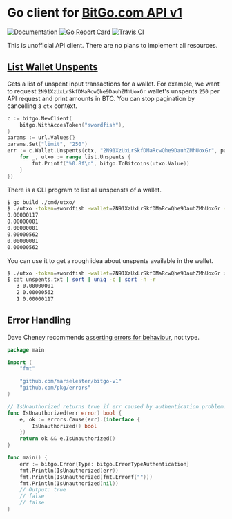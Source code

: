 # Go client for [BitGo.com API v1](https://bitgo.github.io/bitgo-docs/)

[![Documentation](https://godoc.org/github.com/marselester/bitgo-v1?status.svg)](https://godoc.org/github.com/marselester/bitgo-v1)
[![Go Report Card](https://goreportcard.com/badge/github.com/marselester/bitgo-v1)](https://goreportcard.com/report/github.com/marselester/bitgo-v1)
[![Travis CI](https://travis-ci.org/marselester/bitgo-v1.png)](https://travis-ci.org/marselester/bitgo-v1)

This is unofficial API client. There are no plans to implement all resources.

## [List Wallet Unspents](https://bitgo.github.io/bitgo-docs/#list-wallet-unspents)

Gets a list of unspent input transactions for a wallet. For example, we want to request
`2N91XzUxLrSkfDMaRcwQhe9DauhZMhUoxGr` wallet's unspents `250` per API request and
print amounts in BTC. You can stop pagination by cancelling a `ctx` context.

```go
c := bitgo.NewClient(
    bitgo.WithAccesToken("swordfish"),
)
params := url.Values{}
params.Set("limit", "250")
err := c.Wallet.Unspents(ctx, "2N91XzUxLrSkfDMaRcwQhe9DauhZMhUoxGr", params, func(list *bitgo.UnspentList) {
    for _, utxo := range list.Unspents {
        fmt.Printf("%0.8f\n", bitgo.ToBitcoins(utxo.Value))
    }
})
```

There is a CLI program to list all unspensts of a wallet.

```sh
$ go build ./cmd/utxo/
$ ./utxo -token=swordfish -wallet=2N91XzUxLrSkfDMaRcwQhe9DauhZMhUoxGr -limit=250
0.00000117
0.00000001
0.00000001
0.00000562
0.00000001
0.00000562
```

You can use it to get a rough idea about unspents available in the wallet.

```sh
$ ./utxo -token=swordfish -wallet=2N91XzUxLrSkfDMaRcwQhe9DauhZMhUoxGr > unspents.txt
$ cat unspents.txt | sort | uniq -c | sort -n -r
   3 0.00000001
   2 0.00000562
   1 0.00000117
```

## Error Handling

Dave Cheney recommends
[asserting errors for behaviour](https://dave.cheney.net/2016/04/27/dont-just-check-errors-handle-them-gracefully), not type.

```go
package main

import (
	"fmt"

	"github.com/marselester/bitgo-v1"
	"github.com/pkg/errors"
)

// IsUnauthorized returns true if err caused by authentication problem.
func IsUnauthorized(err error) bool {
	e, ok := errors.Cause(err).(interface {
		IsUnauthorized() bool
	})
	return ok && e.IsUnauthorized()
}

func main() {
	err := bitgo.Error{Type: bitgo.ErrorTypeAuthentication}
	fmt.Println(IsUnauthorized(err))
	fmt.Println(IsUnauthorized(fmt.Errorf("")))
	fmt.Println(IsUnauthorized(nil))
	// Output: true
	// false
	// false
}
```
